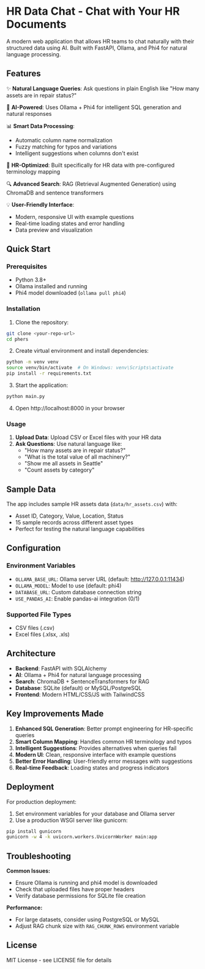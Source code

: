 # HR Data Chat - Chat with Your HR Documents

A modern web application that allows HR teams to chat naturally with their structured data using AI. Built with FastAPI, Ollama, and Phi4 for natural language processing.

## Features

✨ **Natural Language Queries**: Ask questions in plain English like "How many assets are in repair status?"

🤖 **AI-Powered**: Uses Ollama + Phi4 for intelligent SQL generation and natural responses  

📊 **Smart Data Processing**: 
- Automatic column name normalization
- Fuzzy matching for typos and variations
- Intelligent suggestions when columns don't exist

🎯 **HR-Optimized**: Built specifically for HR data with pre-configured terminology mapping

🔍 **Advanced Search**: RAG (Retrieval Augmented Generation) using ChromaDB and sentence transformers

💡 **User-Friendly Interface**: 
- Modern, responsive UI with example questions
- Real-time loading states and error handling
- Data preview and visualization

## Quick Start

### Prerequisites
- Python 3.8+
- Ollama installed and running
- Phi4 model downloaded (`ollama pull phi4`)

### Installation

1. Clone the repository:
```bash
git clone <your-repo-url>
cd phers
```

2. Create virtual environment and install dependencies:
```bash
python -m venv venv
source venv/bin/activate  # On Windows: venv\Scripts\activate
pip install -r requirements.txt
```

3. Start the application:
```bash
python main.py
```

4. Open http://localhost:8000 in your browser

### Usage

1. **Upload Data**: Upload CSV or Excel files with your HR data
2. **Ask Questions**: Use natural language like:
   - "How many assets are in repair status?"
   - "What is the total value of all machinery?"
   - "Show me all assets in Seattle"
   - "Count assets by category"

## Sample Data

The app includes sample HR assets data (`data/hr_assets.csv`) with:
- Asset ID, Category, Value, Location, Status
- 15 sample records across different asset types
- Perfect for testing the natural language capabilities

## Configuration

### Environment Variables
- `OLLAMA_BASE_URL`: Ollama server URL (default: http://127.0.0.1:11434)
- `OLLAMA_MODEL`: Model to use (default: phi4)
- `DATABASE_URL`: Custom database connection string
- `USE_PANDAS_AI`: Enable pandas-ai integration (0/1)

### Supported File Types
- CSV files (.csv)
- Excel files (.xlsx, .xls)

## Architecture

- **Backend**: FastAPI with SQLAlchemy
- **AI**: Ollama + Phi4 for natural language processing
- **Search**: ChromaDB + SentenceTransformers for RAG
- **Database**: SQLite (default) or MySQL/PostgreSQL
- **Frontend**: Modern HTML/CSS/JS with TailwindCSS

## Key Improvements Made

1. **Enhanced SQL Generation**: Better prompt engineering for HR-specific queries
2. **Smart Column Mapping**: Handles common HR terminology and typos
3. **Intelligent Suggestions**: Provides alternatives when queries fail
4. **Modern UI**: Clean, responsive interface with example questions
5. **Better Error Handling**: User-friendly error messages with suggestions
6. **Real-time Feedback**: Loading states and progress indicators

## Deployment

For production deployment:

1. Set environment variables for your database and Ollama server
2. Use a production WSGI server like gunicorn:
```bash
pip install gunicorn
gunicorn -w 4 -k uvicorn.workers.UvicornWorker main:app
```

## Troubleshooting

**Common Issues:**
- Ensure Ollama is running and phi4 model is downloaded
- Check that uploaded files have proper headers
- Verify database permissions for SQLite file creation

**Performance:**
- For large datasets, consider using PostgreSQL or MySQL
- Adjust RAG chunk size with `RAG_CHUNK_ROWS` environment variable

## License

MIT License - see LICENSE file for details
